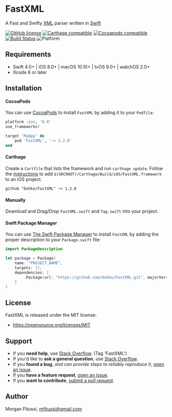 # FastXML

A Fast and Swifty [XML](https://www.w3.org/TR/2006/REC-xml11-20060816/) parser written in [Swift](https://swift.org)

[![GitHub license](https://img.shields.io/badge/license-MIT-lightgrey.svg)](https://raw.githubusercontent.com/Carthage/Carthage/master/LICENSE.md)
[![Carthage compatible](https://img.shields.io/badge/Carthage-compatible-4BC51D.svg?style=flat)](https://github.com/Carthage/Carthage)
[![Cocoapods compatible](https://img.shields.io/cocoapods/v/FastXML.svg?style=flat)](https://cocoapods.org/pods/FastXML)
[![Build Status](https://travis-ci.org/Dohko/FastXML.svg?branch=master)](https://travis-ci.org/Dohko/FastXML)
![Platform](https://img.shields.io/badge/platforms-iOS%208.0+%20%7C%20macOS%2010.10+%20%7C%20tvOS%209.0+%20%7C%20watchOS%202.0+-333333.svg)

## Requirements

- Swift 4.0+ | iOS 8.0+ | macOS 10.10+ | tvOS 9.0+ | watchOS 2.0+
- Xcode 8 or later

## Installation

#### CocoaPods
You can use [CocoaPods](http://cocoapods.org/) to install `FastXML` by adding it to your `Podfile`:

```ruby
platform :ios, '8.0'
use_frameworks!

target 'MyApp' do
    pod 'FastXML', '~> 1.2.0'
end
```

#### Carthage
Create a `Cartfile` that lists the framework and run `carthage update`.
Follow the [instructions](https://github.com/Carthage/Carthage#if-youre-building-for-ios) to add `$(SRCROOT)/Carthage/Build/iOS/FastXML.framework` to an iOS project.

```
github "Dohko/FastXML" ~> 1.2.0
```

#### Manually
Download and Drag/Drop ```FastXML.swift``` and ```Tag.swift``` into your project.

#### Swift Package Manager
You can use [The Swift Package Manager](https://swift.org/package-manager) to install `FastXML` by adding the proper description to your `Package.swift` file:
```swift
import PackageDescription

let package = Package(
    name: "PROJECT_NAME",
    targets: [],
    dependencies: [
        .Package(url: "https://github.com/dohko/FastXML.git", majorVersion: 1, minor: 2)
    ]
)
```

## License

FastXML is released under the MIT license:

* https://opensource.org/licenses/MIT


## Support

- If you **need help**, use [Stack Overflow](http://stackoverflow.com/questions/tagged/FastXML). (Tag 'FastXML')
- If you'd like to **ask a general question**, use [Stack Overflow](http://stackoverflow.com/questions/tagged/FastXML).
- If you **found a bug**, _and can provide steps to reliably reproduce it_, [open an issue](https://github.com/dohko/FastXML/issues/new).
- If you **have a feature request**, [open an issue](https://github.com/dohko/FastXML/issues/new).
- If you **want to contribute**, [submit a pull request](https://github.com/dohko/FastXML/compare).

## Author

Morgan Fitussi, mfitussi@gmail.com
